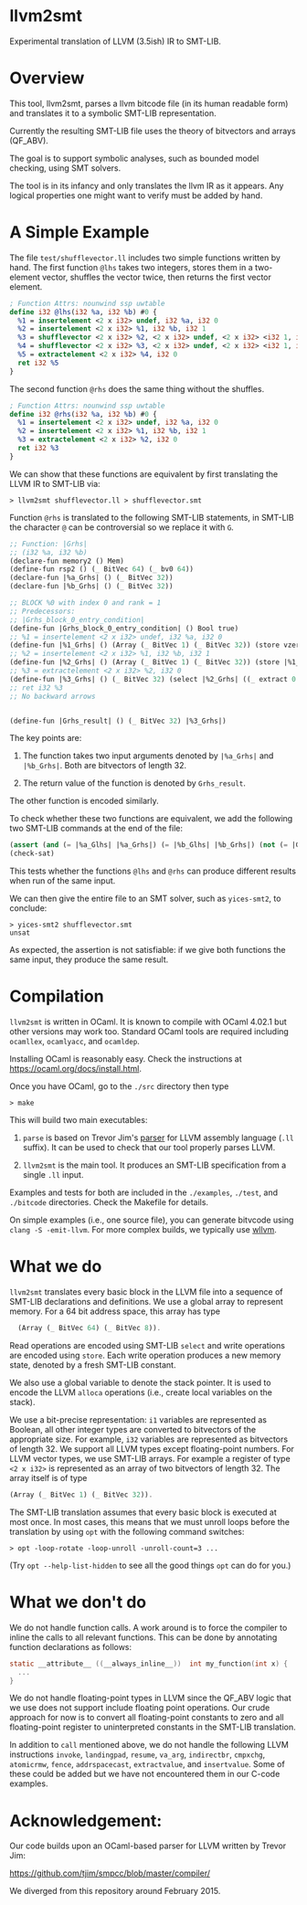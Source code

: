 # llvm2smt

Experimental translation of LLVM (3.5ish) IR to SMT-LIB.


Overview
=============

This tool, llvm2smt, parses a llvm bitcode file (in its human readable form) and
translates it to a symbolic SMT-LIB representation.

Currently the resulting SMT-LIB file uses the theory of bitvectors and arrays (QF_ABV).

The goal is to support symbolic analyses, such as bounded model checking, using
SMT solvers.

The tool is in its infancy and only translates the llvm IR as it appears. Any logical
properties one might want to verify must be added by hand.


A Simple Example
==============

The file `test/shufflevector.ll` includes two simple functions written
by hand.  The first function `@lhs` takes two integers, stores them
in a two-element vector, shuffles the vector twice, then returns the first
vector element.

```llvm
; Function Attrs: nounwind ssp uwtable
define i32 @lhs(i32 %a, i32 %b) #0 {
  %1 = insertelement <2 x i32> undef, i32 %a, i32 0
  %2 = insertelement <2 x i32> %1, i32 %b, i32 1
  %3 = shufflevector <2 x i32> %2, <2 x i32> undef, <2 x i32> <i32 1, i32 0>
  %4 = shufflevector <2 x i32> %3, <2 x i32> undef, <2 x i32> <i32 1, i32 0>
  %5 = extractelement <2 x i32> %4, i32 0
  ret i32 %5
}

```

The second function `@rhs` does the same thing without the shuffles.

```llvm
; Function Attrs: nounwind ssp uwtable
define i32 @rhs(i32 %a, i32 %b) #0 {
  %1 = insertelement <2 x i32> undef, i32 %a, i32 0
  %2 = insertelement <2 x i32> %1, i32 %b, i32 1
  %3 = extractelement <2 x i32> %2, i32 0
  ret i32 %3
}

```

We can show that these functions are equivalent by first translating the LLVM IR
to SMT-LIB via:

```shell
> llvm2smt shufflevector.ll > shufflevector.smt
```
Function `@rhs` is translated to the following SMT-LIB statements, in SMT-LIB the character `@` can be controversial
so we replace it with `G`.

```scheme
;; Function: |Grhs|
;; (i32 %a, i32 %b)
(declare-fun memory2 () Mem)
(define-fun rsp2 () (_ BitVec 64) (_ bv0 64))
(declare-fun |%a_Grhs| () (_ BitVec 32))
(declare-fun |%b_Grhs| () (_ BitVec 32))

;; BLOCK %0 with index 0 and rank = 1
;; Predecessors:
;; |Grhs_block_0_entry_condition| 
(define-fun |Grhs_block_0_entry_condition| () Bool true)
;; %1 = insertelement <2 x i32> undef, i32 %a, i32 0
(define-fun |%1_Grhs| () (Array (_ BitVec 1) (_ BitVec 32)) (store vzero_1_32 ((_ extract 0 0) (_ bv0 32)) |%a_Grhs|))
;; %2 = insertelement <2 x i32> %1, i32 %b, i32 1
(define-fun |%2_Grhs| () (Array (_ BitVec 1) (_ BitVec 32)) (store |%1_Grhs| ((_ extract 0 0) (_ bv1 32)) |%b_Grhs|))
;; %3 = extractelement <2 x i32> %2, i32 0
(define-fun |%3_Grhs| () (_ BitVec 32) (select |%2_Grhs| ((_ extract 0 0) (_ bv0 32))))
;; ret i32 %3
;; No backward arrows


(define-fun |Grhs_result| () (_ BitVec 32) |%3_Grhs|)

```
The key points are:

1. The function takes two input arguments denoted by `|%a_Grhs|` and `|%b_Grhs|`. Both 
are bitvectors of length 32.

2. The return value of the function is denoted by `Grhs_result`.

The other function is encoded similarly.

To check whether these two functions are equivalent, we add the following two SMT-LIB commands
at the end of the file:

```scheme
(assert (and (= |%a_Glhs| |%a_Grhs|) (= |%b_Glhs| |%b_Grhs|) (not (= |Glhs_result| |Grhs_result|))))
(check-sat)
```

This tests whether the functions `@lhs` and `@rhs` can produce different results when run of the same input.

We can then give the entire file to an SMT solver, such as `yices-smt2`,  to conclude:

```shell
> yices-smt2 shufflevector.smt
unsat
```
As expected, the assertion is not satisfiable: if we give both functions the same input, they produce the same result.



Compilation
==============

`llvm2smt` is written in OCaml. It is known to compile with OCaml 4.02.1
but other versions may work too. Standard OCaml tools are required
including `ocamllex`, `ocamlyacc`, and `ocamldep`. 

Installing OCaml is reasonably easy. Check the instructions at
https://ocaml.org/docs/install.html.

Once you have OCaml, go to the `./src` directory then type

```shell
> make
```

This will build two main executables:

1. `parse` is based on Trevor Jim's [parser](https://github.com/tjim/smpcc/blob/master/compiler/)
    for LLVM assembly language (`.ll` suffix).
    It can be used to check that our tool properly parses LLVM.

2. `llvm2smt` is the main tool. It produces an SMT-LIB specification 
    from a single `.ll` input.



Examples and tests for both are included in the `./examples`,
`./test`, and `./bitcode` directories. Check the Makefile for details.

On simple examples (i.e., one source file), you can generate bitvcode using `clang -S -emit-llvm`. For
more complex builds, we typically use [wllvm](https://github.com/SRI-CSL/whole-program-llvm).



What we do
==============

`llvm2smt` translates every basic block in the LLVM file into a
sequence of SMT-LIB declarations and definitions. We use a global
array to represent memory. For a 64 bit address space, this array has
type

```scheme
  (Array (_ BitVec 64) (_ BitVec 8)).
```

Read operations are encoded using SMT-LIB `select` and write
operations are encoded using `store`. Each write operation produces a
new memory state, denoted by a fresh SMT-LIB constant.

We also use a global variable to denote the stack pointer. It is used to
encode the LLVM `alloca` operations (i.e., create local variables on the stack).

We use a bit-precise representation: `i1` variables are represented as
Boolean, all other integer types are converted to bitvectors of the
appropriate size. For example, `i32` variables are represented as
bitvectors of length 32. We support all LLVM types except
floating-point numbers. For LLVM vector types, we use SMT-LIB
arrays. For example a register of type `<2 x i32>` is represented as 
an array of two bitvectors of length 32. The array itself is of type

```scheme
(Array (_ BitVec 1) (_ BitVec 32)).
```

The SMT-LIB translation assumes that every basic block is executed at
most once. In most cases, this means that we must unroll loops before
the translation by using `opt` with the following command switches:
```
> opt -loop-rotate -loop-unroll -unroll-count=3 ...
```
(Try `opt --help-list-hidden` to see all the good things `opt` can do for you.)



What we don't do
==============

We do not handle function calls. A work around is to force the
compiler to inline the calls to all relevant functions. 
This can be done by annotating function declarations as follows:
```c
static __attribute__ ((__always_inline__))  int my_function(int x) {
  ...
}
```

We do not handle floating-point types in LLVM since the QF_ABV logic
that we use does not support include floating point operations.  Our
crude approach for now is to convert all floating-point constants to
zero and all floating-point register to uninterpreted constants in the
SMT-LIB translation.

In addition to `call` mentioned above, we do not handle the following
LLVM instructions `invoke`, `landingpad`, `resume`, `va_arg`,
`indirectbr`, `cmpxchg`, `atomicrmw`, `fence`, `addrspacecast`,
`extractvalue`, and `insertvalue`. Some of these could be added but we
have not encountered them in our C-code examples.







Acknowledgement:
==============

Our code builds upon an OCaml-based parser for LLVM written by
Trevor Jim:

https://github.com/tjim/smpcc/blob/master/compiler/

We diverged from this repository around February 2015.



